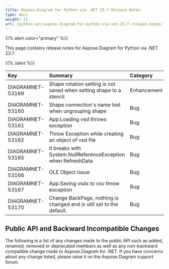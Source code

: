 ```yaml
---
title: Aspose.Diagram for Python via .NET 23.7 Release Notes
type: docs
weight: 21
url: /python-net/aspose-diagram-for-python-via-net-23-7-release-notes/
---
```


{{% alert color="primary" %}} 

This page contains release notes for Aspose.Diagram for Python via .NET 23.7.

{{% /alert %}} 

|**Key**|**Summary**|**Category**|
| :- | :- | :- |
|DIAGRAMNET-53169|Shape rotation setting is not saved when setting shape to a stencil|Enhancement|
|DIAGRAMNET-53160|Shape connection's name lost when ungrouping shape|Bug|
|DIAGRAMNET-53161|App:Loading vsd throws exception|Bug|
|DIAGRAMNET-53162|Throw Exception while creating an object of vsd file|Bug|
|DIAGRAMNET-53165|It breaks with System.NullReferenceException when RefreshData|Bug|
|DIAGRAMNET-53166|OLE Object Issue|Bug|
|DIAGRAMNET-53167|App:Saving vsdx to csv throw exception|Bug|
|DIAGRAMNET-53170|Change BackPage, nothing is changed and is still set to the default.|Bug|

## **Public API and Backward Incompatible Changes**
The following is a list of any changes made to the public API such as added, renamed, removed or deprecated members as well as any non-backward compatible change made to Aspose.Diagram for .NET. If you have concerns about any change listed, please raise it on the Aspose.Diagram support forum.
